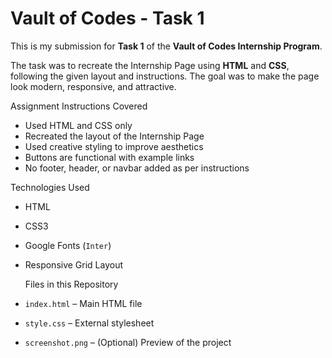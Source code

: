 # Vault of Codes - Task 1

This is my submission for **Task 1** of the **Vault of Codes Internship Program**.

The task was to recreate the Internship Page using **HTML** and **CSS**, following the given layout and instructions. The goal was to make the page look modern, responsive, and attractive.

 Assignment Instructions Covered
-  Used HTML and CSS only
-  Recreated the layout of the Internship Page
-  Used creative styling to improve aesthetics
-  Buttons are functional with example links
-  No footer, header, or navbar added as per instructions

 Technologies Used
- HTML
- CSS3
- Google Fonts (`Inter`)
- Responsive Grid Layout

  Files in this Repository
- `index.html` – Main HTML file
- `style.css` – External stylesheet
- `screenshot.png` – (Optional) Preview of the project



